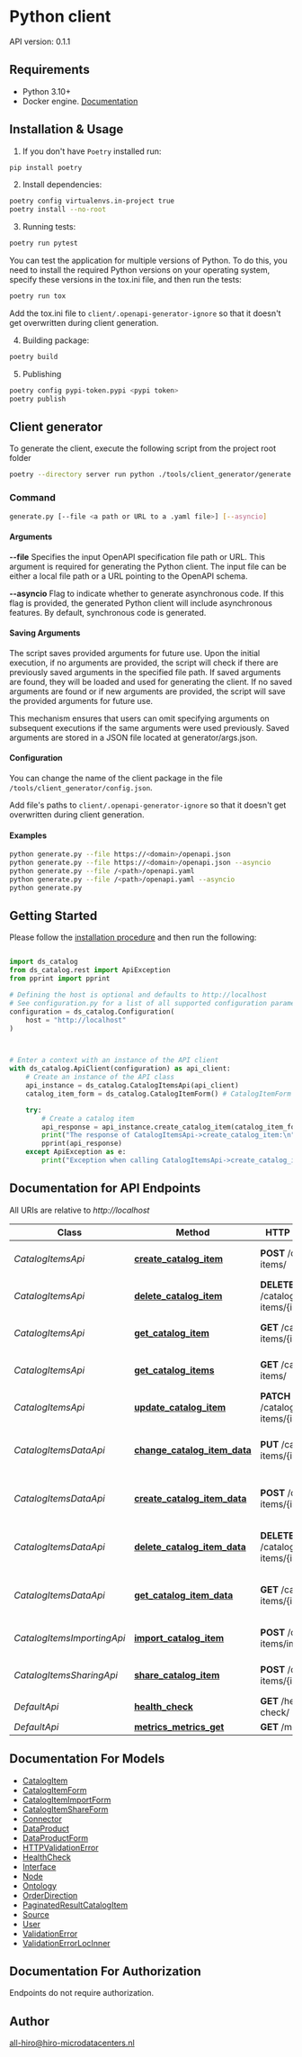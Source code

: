 # Python client
API version: 0.1.1

## Requirements

- Python 3.10+
- Docker engine. [Documentation](https://docs.docker.com/engine/install/)

## Installation & Usage

1. If you don't have `Poetry` installed run:

```bash
pip install poetry
```

2. Install dependencies:

```bash
poetry config virtualenvs.in-project true
poetry install --no-root
```

3. Running tests:

```bash
poetry run pytest
```

You can test the application for multiple versions of Python. To do this, you need to install the required Python versions on your operating system, specify these versions in the tox.ini file, and then run the tests:
```bash
poetry run tox
```
Add the tox.ini file to `client/.openapi-generator-ignore` so that it doesn't get overwritten during client generation.

4. Building package:

```bash
poetry build
```

5. Publishing
```bash
poetry config pypi-token.pypi <pypi token>
poetry publish
```

## Client generator
To generate the client, execute the following script from the project root folder
```bash
poetry --directory server run python ./tools/client_generator/generate.py --file ./api/openapi.yaml
```

### Command
```bash
generate.py [--file <a path or URL to a .yaml file>] [--asyncio]
```

#### Arguments
**--file**
Specifies the input OpenAPI specification file path or URL. This argument is required for generating the Python client. The input file can be either a local file path or a URL pointing to the OpenAPI schema.

**--asyncio**
Flag to indicate whether to generate asynchronous code. If this flag is provided, the generated Python client will include asynchronous features. By default, synchronous code is generated.

#### Saving Arguments

The script saves provided arguments for future use. Upon the initial execution, if no arguments are provided, the script will check if there are previously saved arguments in the specified file path. If saved arguments are found, they will be loaded and used for generating the client. If no saved arguments are found or if new arguments are provided, the script will save the provided arguments for future use.

This mechanism ensures that users can omit specifying arguments on subsequent executions if the same arguments were used previously. Saved arguments are stored in a JSON file located at generator/args.json.

#### Configuration
You can change the name of the client package in the file `/tools/client_generator/config.json`.

Add file's paths to `client/.openapi-generator-ignore` so that it doesn't get overwritten during client generation.

#### Examples

```bash
python generate.py --file https://<domain>/openapi.json
python generate.py --file https://<domain>/openapi.json --asyncio
python generate.py --file /<path>/openapi.yaml
python generate.py --file /<path>/openapi.yaml --asyncio
python generate.py
```

## Getting Started

Please follow the [installation procedure](#installation--usage) and then run the following:

```python

import ds_catalog
from ds_catalog.rest import ApiException
from pprint import pprint

# Defining the host is optional and defaults to http://localhost
# See configuration.py for a list of all supported configuration parameters.
configuration = ds_catalog.Configuration(
    host = "http://localhost"
)



# Enter a context with an instance of the API client
with ds_catalog.ApiClient(configuration) as api_client:
    # Create an instance of the API class
    api_instance = ds_catalog.CatalogItemsApi(api_client)
    catalog_item_form = ds_catalog.CatalogItemForm() # CatalogItemForm | 

    try:
        # Create a catalog item
        api_response = api_instance.create_catalog_item(catalog_item_form)
        print("The response of CatalogItemsApi->create_catalog_item:\n")
        pprint(api_response)
    except ApiException as e:
        print("Exception when calling CatalogItemsApi->create_catalog_item: %s\n" % e)

```

## Documentation for API Endpoints

All URIs are relative to *http://localhost*

Class | Method | HTTP request | Description
------------ | ------------- | ------------- | -------------
*CatalogItemsApi* | [**create_catalog_item**](docs/CatalogItemsApi.md#create_catalog_item) | **POST** /catalog-items/ | Create a catalog item
*CatalogItemsApi* | [**delete_catalog_item**](docs/CatalogItemsApi.md#delete_catalog_item) | **DELETE** /catalog-items/{id}/ | Delete the catalog item
*CatalogItemsApi* | [**get_catalog_item**](docs/CatalogItemsApi.md#get_catalog_item) | **GET** /catalog-items/{id}/ | Get the catalog item
*CatalogItemsApi* | [**get_catalog_items**](docs/CatalogItemsApi.md#get_catalog_items) | **GET** /catalog-items/ | Get the list of catalog items
*CatalogItemsApi* | [**update_catalog_item**](docs/CatalogItemsApi.md#update_catalog_item) | **PATCH** /catalog-items/{id}/ | Update the catalog item
*CatalogItemsDataApi* | [**change_catalog_item_data**](docs/CatalogItemsDataApi.md#change_catalog_item_data) | **PUT** /catalog-items/{id}/data/ | Change the data for the catalog item
*CatalogItemsDataApi* | [**create_catalog_item_data**](docs/CatalogItemsDataApi.md#create_catalog_item_data) | **POST** /catalog-items/{id}/data/ | Create the data for the catalog item
*CatalogItemsDataApi* | [**delete_catalog_item_data**](docs/CatalogItemsDataApi.md#delete_catalog_item_data) | **DELETE** /catalog-items/{id}/data/ | Delete the data for the catalog item
*CatalogItemsDataApi* | [**get_catalog_item_data**](docs/CatalogItemsDataApi.md#get_catalog_item_data) | **GET** /catalog-items/{id}/data/ | Get the data for the catalog item
*CatalogItemsImportingApi* | [**import_catalog_item**](docs/CatalogItemsImportingApi.md#import_catalog_item) | **POST** /catalog-items/import/ | Import a catalog item
*CatalogItemsSharingApi* | [**share_catalog_item**](docs/CatalogItemsSharingApi.md#share_catalog_item) | **POST** /catalog-items/{id}/share/ | Share a catalog item
*DefaultApi* | [**health_check**](docs/DefaultApi.md#health_check) | **GET** /health-check/ | Health check
*DefaultApi* | [**metrics_metrics_get**](docs/DefaultApi.md#metrics_metrics_get) | **GET** /metrics | Metrics


## Documentation For Models

 - [CatalogItem](docs/CatalogItem.md)
 - [CatalogItemForm](docs/CatalogItemForm.md)
 - [CatalogItemImportForm](docs/CatalogItemImportForm.md)
 - [CatalogItemShareForm](docs/CatalogItemShareForm.md)
 - [Connector](docs/Connector.md)
 - [DataProduct](docs/DataProduct.md)
 - [DataProductForm](docs/DataProductForm.md)
 - [HTTPValidationError](docs/HTTPValidationError.md)
 - [HealthCheck](docs/HealthCheck.md)
 - [Interface](docs/Interface.md)
 - [Node](docs/Node.md)
 - [Ontology](docs/Ontology.md)
 - [OrderDirection](docs/OrderDirection.md)
 - [PaginatedResultCatalogItem](docs/PaginatedResultCatalogItem.md)
 - [Source](docs/Source.md)
 - [User](docs/User.md)
 - [ValidationError](docs/ValidationError.md)
 - [ValidationErrorLocInner](docs/ValidationErrorLocInner.md)


<a id="documentation-for-authorization"></a>
## Documentation For Authorization

Endpoints do not require authorization.


## Author

all-hiro@hiro-microdatacenters.nl


